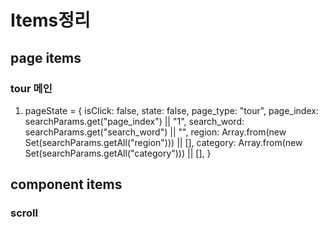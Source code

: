 # Items정리

## page items

### tour 메인

1. pageState = {
   isClick: false,
   state: false,
   page_type: "tour",
   page_index: searchParams.get("page_index") || "1",
   search_word: searchParams.get("search_word") || "",
   region: Array.from(new Set(searchParams.getAll("region"))) || [],
   category: Array.from(new Set(searchParams.getAll("category"))) || [],
   }

## component items

### scroll
